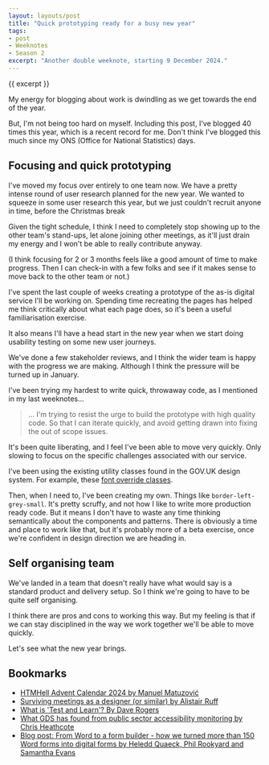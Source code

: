 ```yaml
---
layout: layouts/post
title: "Quick prototyping ready for a busy new year"
tags:
- post
- Weeknotes
- Season 2
excerpt: "Another double weeknote, starting 9 December 2024."
--- 
```


{{ excerpt }}

My energy for blogging about work is dwindling as we get towards the end of the year.

But, I'm not being too hard on myself. Including this post, I've blogged 40 times this year, which is a recent record for me. Don't think I've blogged this much since my ONS (Office for National Statistics) days.

## Focusing and quick prototyping

I've moved my focus over entirely to one team now. We have a pretty intense round of user research planned for the new year. We wanted to squeeze in some user research this year, but we just couldn't recruit anyone in time, before the Christmas break

Given the tight schedule, I think I need to completely stop showing up to the other team's stand-ups, let alone joining other meetings, as it'll just drain my energy and I won't be able to really contribute anyway.

(I think focusing for 2 or 3 months feels like a good amount of time to make progress. Then I can check-in with a few folks and see if it makes sense to move back to the other team or not.)

I've spent the last couple of weeks creating a prototype of the as-is digital service I'll be working on. Spending time recreating the pages has helped me think critically about what each page does, so it's been a useful familiarisation exercise. 

It also means I'll have a head start in the new year when we start doing usability testing on some new user journeys.

We've done a few stakeholder reviews, and I think the wider team is happy with the progress we are making. Although I think the pressure will be turned up in January.

I've been trying my hardest to write quick, throwaway code, as I mentioned in my last weeknotes…

> … I'm trying to resist the urge to build the prototype with high quality code. So that I can iterate quickly, and avoid getting drawn into fixing the out of scope issues.

It's been quite liberating, and I feel I've been able to move very quickly. Only slowing to focus on the specific challenges associated with our service.

I've been using the existing utility classes found in the GOV.UK design system. For example, these [font override classes](https://design-system.service.gov.uk/styles/font-override-classes/). 

Then, when I need to, I've been creating my own. Things like `border-left-grey-small`. It's pretty scruffy, and not how I like to write more production ready code. But it means I don't have to waste any time thinking semantically about the components and patterns. There is obviously a time and place to work like that, but it's probably more of a beta exercise, once we're confident in design direction we are heading in.

## Self organising team

We've landed in a team that doesn't really have what would say is a standard product and delivery setup. So I think we're going to have to be quite self organising.

I think there are pros and cons to working this way. But my feeling is that if we can stay disciplined in the way we work together we'll be able to move quickly.

Let's see what the new year brings.

## Bookmarks

- [HTMHell Advent Calendar 2024 by Manuel Matuzović](https://htmhell.dev/adventcalendar/)
- [Surviving meetings as a designer (or similar) by Alistair Ruff](https://blog.alistairuff.com/2024/12/16/surviving-meetings-as-a-designer-or-similar/)
- [What is 'Test and Learn'? By Dave Rogers](https://public.digital/pd-insights/blog/2024/12/just-what-is-test-and-learn)
- [What GDS has found from public sector accessibility monitoring by Chris Heathcote](https://accessibility.blog.gov.uk/2024/12/17/what-gds-has-found-from-public-sector-accessibility-monitoring/)
- [Blog post: From Word to a form builder - how we turned more than 150 Word forms into digital forms by Heledd Quaeck, Phil Rookyard and Samantha Evans](https://naturalresources.wales/footer-links/blog-nrw-digital/blog-post-from-word-to-a-form-builder-how-we-turned-more-than-150-word-forms-into-digital-forms/?lang=en)
